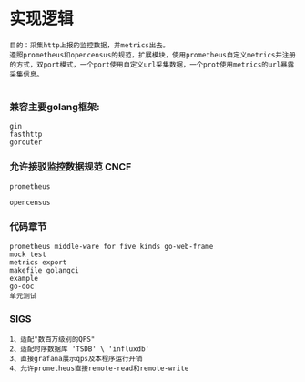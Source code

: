 # 实现逻辑

```
目的：采集http上报的监控数据，并metrics出去。
遵照prometheus和opencensus的规范，扩展模块，使用prometheus自定义metrics并注册的方式，双port模式，一个port使用自定义url采集数据，一个prot使用metrics的url暴露采集信息。


```

### 兼容主要golang框架:

```
gin
fasthttp
gorouter

```

### 允许接驳监控数据规范 CNCF

```
prometheus

opencensus
```

### 代码章节

```
prometheus middle-ware for five kinds go-web-frame
mock test
metrics export
makefile golangci 
example
go-doc
单元测试
```

### SIGS
```
1、适配"数百万级别的QPS"
2、适配时序数据库 'TSDB' \ 'influxdb'
3、直接grafana展示qps及本程序运行开销
4、允许prometheus直接remote-read和remote-write
```